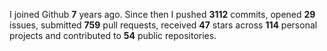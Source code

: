 
I joined Github **7** years ago. Since then I pushed **3112** commits, opened **29** issues, submitted **759** pull requests, received **47** stars across **114** personal projects and contributed to **54** public repositories.
